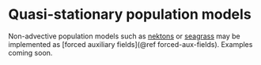 # Quasi-stationary population models

Non-advective population models such as [nektons](https://doi.org/10.1016/j.ecolmodel.2012.04.006) or [seagrass](https://doi.org/10.1016/j.ecolmodel.2015.12.011) may be implemented as [forced auxiliary fields](@ref forced-aux-fields). Examples coming soon.